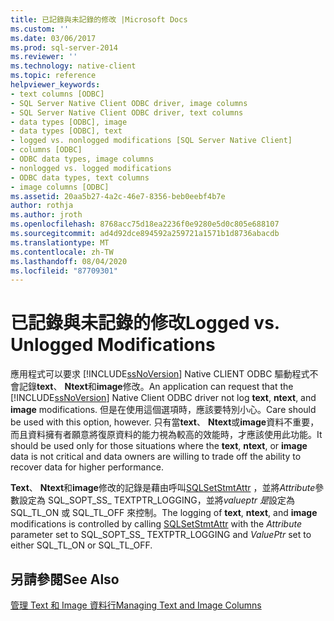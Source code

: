 ```yaml
---
title: 已記錄與未記錄的修改 |Microsoft Docs
ms.custom: ''
ms.date: 03/06/2017
ms.prod: sql-server-2014
ms.reviewer: ''
ms.technology: native-client
ms.topic: reference
helpviewer_keywords:
- text columns [ODBC]
- SQL Server Native Client ODBC driver, image columns
- SQL Server Native Client ODBC driver, text columns
- data types [ODBC], image
- data types [ODBC], text
- logged vs. nonlogged modifications [SQL Server Native Client]
- columns [ODBC]
- ODBC data types, image columns
- nonlogged vs. logged modifications
- ODBC data types, text columns
- image columns [ODBC]
ms.assetid: 20aa5b27-4a2c-46e7-8356-beb0eebf4b7e
author: rothja
ms.author: jroth
ms.openlocfilehash: 8768acc75d18ea2236f0e9280e5d0c805e688107
ms.sourcegitcommit: ad4d92dce894592a259721a1571b1d8736abacdb
ms.translationtype: MT
ms.contentlocale: zh-TW
ms.lasthandoff: 08/04/2020
ms.locfileid: "87709301"
---
```

# <a name="logged-vs-unlogged-modifications"></a><span data-ttu-id="054d9-102">已記錄與未記錄的修改</span><span class="sxs-lookup"><span data-stu-id="054d9-102">Logged vs. Unlogged Modifications</span></span>
  <span data-ttu-id="054d9-103">應用程式可以要求 [!INCLUDE[ssNoVersion](../../includes/ssnoversion-md.md)] Native CLIENT ODBC 驅動程式不會記錄**text**、 **Ntext**和**image**修改。</span><span class="sxs-lookup"><span data-stu-id="054d9-103">An application can request that the [!INCLUDE[ssNoVersion](../../includes/ssnoversion-md.md)] Native Client ODBC driver not log **text**, **ntext**, and **image** modifications.</span></span> <span data-ttu-id="054d9-104">但是在使用這個選項時，應該要特別小心。</span><span class="sxs-lookup"><span data-stu-id="054d9-104">Care should be used with this option, however.</span></span> <span data-ttu-id="054d9-105">只有當**text**、 **Ntext**或**image**資料不重要，而且資料擁有者願意將復原資料的能力視為較高的效能時，才應該使用此功能。</span><span class="sxs-lookup"><span data-stu-id="054d9-105">It should be used only for those situations where the **text**, **ntext**, or **image** data is not critical and data owners are willing to trade off the ability to recover data for higher performance.</span></span>  
  
 <span data-ttu-id="054d9-106">**Text**、 **Ntext**和**image**修改的記錄是藉由呼叫[SQLSetStmtAttr](../native-client-odbc-api/sqlsetstmtattr.md) ，並將*Attribute*參數設定為 SQL_SOPT_SS_ TEXTPTR_LOGGING，並將*valueptr 是*設定為 SQL_TL_ON 或 SQL_TL_OFF 來控制。</span><span class="sxs-lookup"><span data-stu-id="054d9-106">The logging of **text**, **ntext**, and **image** modifications is controlled by calling [SQLSetStmtAttr](../native-client-odbc-api/sqlsetstmtattr.md) with the *Attribute* parameter set to SQL_SOPT_SS_ TEXTPTR_LOGGING and *ValuePtr* set to either SQL_TL_ON or SQL_TL_OFF.</span></span>  
  
## <a name="see-also"></a><span data-ttu-id="054d9-107">另請參閱</span><span class="sxs-lookup"><span data-stu-id="054d9-107">See Also</span></span>  
 [<span data-ttu-id="054d9-108">管理 Text 和 Image 資料行</span><span class="sxs-lookup"><span data-stu-id="054d9-108">Managing Text and Image Columns</span></span>](managing-text-and-image-columns.md)  
  
  

